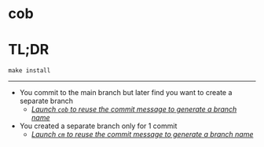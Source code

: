# cob

# TL;DR
```
make install
```

---

- You commit to the main branch but later find you want to create a separate branch
  - [_Launch `cob` to reuse the commit message to generate a branch name_](https://github.com/giuscri/cob/blob/748c52dd7c392512749e842d55a892606c591913/test.sh#L11)
- You created a separate branch only for 1 commit
  - [_Launch `cm` to reuse the commit message to generate a branch name_](https://github.com/giuscri/cob/blob/748c52dd7c392512749e842d55a892606c591913/test.sh#L14)

